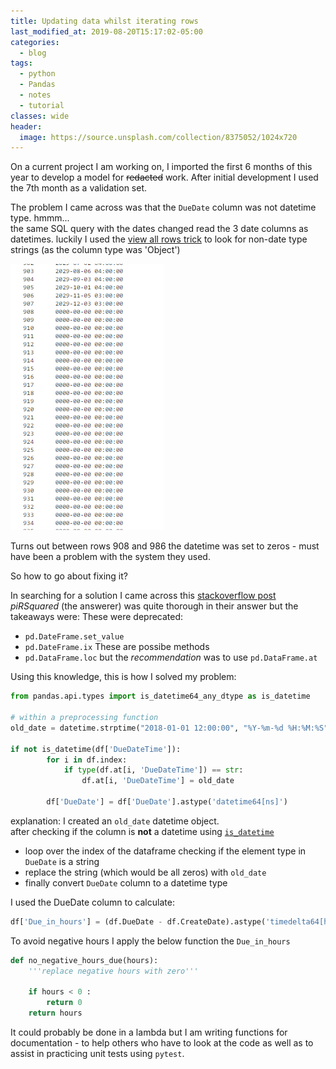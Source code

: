 ```yaml
---
title: Updating data whilst iterating rows
last_modified_at: 2019-08-20T15:17:02-05:00
categories:
  - blog
tags:
  - python
  - Pandas
  - notes
  - tutorial
classes: wide
header:
  image: https://source.unsplash.com/collection/8375052/1024x720
---
```

On a current project I am working on, I imported the first 6 months of this year
to develop a model for ~~redacted~~ work.
After initial development I used the 7th month as a validation set.

The problem I came across was that the `DueDate` column was not datetime type.
hmmm... <br>
the same SQL query with the dates changed read the 3 date columns as datetimes.
luckily I used the [view all rows trick](/_posts/2019-08-16-see-all-the-rows-in-pandas.md) to look for non-date type strings (as the column type was 'Object')

!['found the culprit'](/assets/images/datecolzeros.PNG)

Turns out between rows 908 and 986 the datetime was set to zeros - must have been a problem with the system they used.

So how to go about fixing it?

In searching for a solution I came across this [stackoverflow post](https://stackoverflow.com/a/48951427) <br>
_piRSquared_ (the answerer) was quite thorough in their answer but the takeaways were:
These were deprecated:
- `pd.DateFrame.set_value`
- `pd.DateFrame.ix`
These are possibe methods
- `pd.DataFrame.loc`
but the _recommendation_ was to use `pd.DataFrame.at`

Using this knowledge, this is how I solved my problem:
```python
from pandas.api.types import is_datetime64_any_dtype as is_datetime

# within a preprocessing function
old_date = datetime.strptime("2018-01-01 12:00:00", "%Y-%m-%d %H:%M:%S")

if not is_datetime(df['DueDateTime']):
        for i in df.index:
            if type(df.at[i, 'DueDateTime']) == str:
                df.at[i, 'DueDateTime'] = old_date

        df['DueDate'] = df['DueDate'].astype('datetime64[ns]')
```
explanation:
I created an `old_date` datetime object. <br>
after checking if the column is __not__ a datetime using [`is_datetime`](https://pandas.pydata.org/pandas-docs/stable/reference/api/pandas.api.types.is_datetime64_any_dtype.html)

- loop over the index of the dataframe checking if the element type in `DueDate` is a string
- replace the string (which would be all zeros) with `old_date`
- finally convert `DueDate` column to a datetime type

I used the DueDate column to calculate:
```python
df['Due_in_hours'] = (df.DueDate - df.CreateDate).astype('timedelta64[h]')
```
To avoid negative hours I apply the below function the `Due_in_hours`
```python
def no_negative_hours_due(hours):
    '''replace negative hours with zero'''

    if hours < 0 :
        return 0
    return hours
```
It could probably be done in a lambda but I am writing functions for documentation - to help others who have to look at the code
as well as to assist in practicing unit tests using `pytest`.
